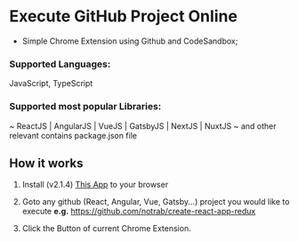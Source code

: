 # Execute GitHub Project Online

- Simple Chrome Extension using Github and CodeSandbox;

### Supported Languages: 
JavaScript, TypeScript

### Supported most popular Libraries:  
~ ReactJS | AngularJS | VueJS | GatsbyJS | NextJS | NuxtJS ~ 
and other relevant contains package.json file


## How it works

1) Install (v2.1.4) [This App](https://chrome.google.com/webstore/detail/codesandbox/aandnjmckilnalnkmbmodifapcedaofn) to your browser 

2) Goto any github (React, Angular, Vue, Gatsby...) project you would like to execute  **e.g.** https://github.com/notrab/create-react-app-redux 

3) Click the Button of current Chrome Extension.
